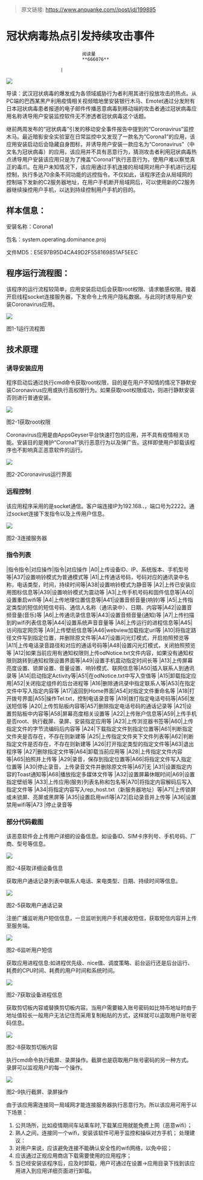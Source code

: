 > 原文链接: https://www.anquanke.com//post/id/199895 


# 冠状病毒热点引发持续攻击事件


                                阅读量   
                                **666076**
                            
                        |
                        
                                                                                    



[![](https://p3.ssl.qhimg.com/t011411b555ea91fc8b.jpg)](https://p3.ssl.qhimg.com/t011411b555ea91fc8b.jpg)



导读：武汉冠状病毒的爆发成为各领域威胁行为者利用其进行投放攻击的热点。从PC端的巴西某黑产利用疫情相关视频暗地里安装银行木马、Emotet通过分发附有日本冠状病毒患者报道的电子邮件传播恶意病毒到移动端的攻击者通过冠状病毒应用名称诱导用户安装监控软件无不渗透者冠状病毒这个话题。

继前两周发布的“冠状病毒”引发的移动安全事件报告中提到的“Coronavirus”监控木马。最近暗影安全实验室在日常监控中又发现了一款名为“Corona1”的应用，该应用安装启动后会隐藏自身图标，并诱导用户安装一款应名为“Coronavirus”（中文名为冠状病毒）的应用，该应用并不具有恶意行为，猜测攻击者利用冠状病毒热点诱导用户安装该应用只是为了掩盖“Corona1”执行恶意行为，使用户难以察觉真正的毒爪。在用户未知情况下，该应用通过手机连接的局域网对用户手机进行远程控制，执行多达70余条不同功能的远控指令。不仅如此，该程序还会从局域网的控制端下发新的C2服务器地址，在用户手机断开局域网后，可以使用新的C2服务器继续操控用户手机，以达到持续控制用户手机的目的。



## 样本信息：

安装名称：Corona1

包名：system.operating.dominance.proj

文件MD5：E5E97B95D4CA49D2F558169851AF5EEC



## 程序运行流程图：

该程序的运行流程较简单，应用安装启动后会获取root权限、请求敏感权限。接着开启线程socket连接服务器，下发命令上传用户隐私数据。与此同时诱导用户安装Coronavirus应用。

[![](https://p1.ssl.qhimg.com/t01e4335cf6b028fa5c.png)](https://p1.ssl.qhimg.com/t01e4335cf6b028fa5c.png)

图1-1运行流程图



## 技术原理

### 诱导安装应用

程序启动后通过执行cmd命令获取root权限，目的是在用户不知情的情况下静默安装Coronavirus应用或执行高权限行为。如果获取root权限成功，则进行静默安装否则进行普通安装。

[![](https://p4.ssl.qhimg.com/dm/1024_441_/t013bdc35d6870e8c69.png)](https://p4.ssl.qhimg.com/dm/1024_441_/t013bdc35d6870e8c69.png)

图2-1获取root权限

Coronavirus应用是由AppsGeyser平台快速打包的应用，并不具有疫情相关功能。安装目的是掩护“Corona1”执行恶意行为以及弹广告。这样即使用户卸载该程序也不影响真正恶意软件的运行。

[![](https://p3.ssl.qhimg.com/t0163da4bdaeca213fe.png)](https://p3.ssl.qhimg.com/t0163da4bdaeca213fe.png)

图2-2Coronavirus运行界面

### 远程控制

该应用程序采用的是socket通信。客户端连接IP为192.168.**.**，端口号为2222。通过socket连接下发指令以及上传用户信息。

[![](https://p2.ssl.qhimg.com/dm/1024_378_/t010ae46e6ae8798b3a.png)](https://p2.ssl.qhimg.com/dm/1024_378_/t010ae46e6ae8798b3a.png)

图2-3连接服务器

### 指令列表
|指令指令|对应操作|指令|对应操作
|A0|上传设备ID、IP、系统版本、手机型号等|A37|设置响铃模式为普通模式等
|A1|上传通话号码，号码对应的通讯录中名称，电话类型，时间，持续时间等|A38|设置响铃模式为静音等
|A2|上传已安装应用图标信息等|A39|设置响铃模式为震动等
|A3|上传手机号码和固件信息等|A40|设置重启wifi等
|A4|上传地理位置信息等|A41|设置音频音量(响铃)等
|A5|上传指定类型的短信的短信号码、通信人名称（通讯录中）、日期、内容等|A42|设置音频音量(音乐)等
|A6|上传通讯录信息等|A43|设置音频音量(通知)等
|A7|上传扫描到的wifi列表信息等|A44|设置系统声音音量等
|A8|上传运行的进程信息等|A45|访问指定网页等
|A9|上传壁纸信息等|A46|webview加载指定url等
|A10|将指定路径文件写到指定位置，并删除原文件等|A47|设置闪光灯模式，开启拍照预览等
|A11|上传电话录音路径和对应的通话号码等|A48|设置闪光灯模式，关闭拍照预览等
|A12|如果当前应用有通知权限则上传odNotice.txt文件内容，如果没有通知权限则跳转到通知权限设置界面等|A49|设置手机震动指定时间长等
|A13|上传屏幕亮度设置、锁屏设置、音量设置、响铃模式、联网信息等|A50|插入联系人到通讯录等
|A14|启动指定Activity等|A51|在odNotice.txt中写入空值等
|A15|卸载指定应用|A52|关闭指定组件的后台进程等
|A16|删除通讯录中指定联系人等|A53|在指定文件中写入指定内容等
|A17|返回到Home界面|A54|对指定文件重命名等
|A18|打开拨号界面|A55|操作Tel.txt，控制电话录音等
|A19|拨打指定电话号码等|A56|发送短信等
|A20|上传剪贴板内容等|A57|删除指定电话号码的通话记录等
|A21|设置剪贴板中内容等|A58|屏幕亮度相关设置等
|A22|上传账户信息等|A59|上传手机是否root、执行截屏、录屏、安装指定应用等
|A23|上传浏览器书签等|A60|上传指定文件的字节流编码后内容等
|A24|下载指定文件到指定位置等|A61|判断指定文件夹是否存在，不存在则新建等
|A25|上传指定文件夹下文件列表等|A62|判断指定文件是否存在，不存在则新建等
|A26|打开指定类型的指定文件等|A63|退出程序等
|A27|删除指定文件等|A64|卸载当前应用等
|A28|上传指定文件内容等|A65|拍照并上传等
|A29|录音，保存到指定位置等|A66|将指定文件写入指定位置等
|A30|停止录音，上传录音文件并删除原文件等|A67|无
|A31|设置指定内容的Toast通知等|A68|播放指定多媒体文件等
|A32|设置屏幕休眠时间|A69|设置指定壁纸等
|A33|上传应用(服务)列表名称和包名等|A70|将指定内容解码后写入指定文件等
|A34|将指定内容写入rep_host.txt（新服务器地址）等|A71|上传锁屏或未锁屏、亮屏或黑屏等
|A35|设置启用wifi等|A72|启动录音并上传等
|A36|设置禁用wifi等|A73
|停止录音等

### 部分代码截图

该恶意软件会上传用户详细的设备信息。如设备ID、SIM卡序列号、手机号码、厂商、型号等信息。

[![](https://p0.ssl.qhimg.com/dm/1024_793_/t01becb81d88ba4b949.png)](https://p0.ssl.qhimg.com/dm/1024_793_/t01becb81d88ba4b949.png)

图2-4获取详细设备信息

获取用户通话记录列表中联系人电话、来电类型、日期、持续时间等信息。

[![](https://p1.ssl.qhimg.com/dm/1024_626_/t0136f90b17c1fc5e4d.png)](https://p1.ssl.qhimg.com/dm/1024_626_/t0136f90b17c1fc5e4d.png)

图2-5获取用户通话记录

注册广播监听用户短信信息，一旦监听到用户手机接收短信，获取短信内容并上传至服务端。

[![](https://p5.ssl.qhimg.com/dm/1024_300_/t0116ecdb820c010cd7.png)](https://p5.ssl.qhimg.com/dm/1024_300_/t0116ecdb820c010cd7.png)

图2-6监听用户短信

获取应用进程信息:如进程优先级、nice值、调度策略、前台运行还是后台运行、耗费的CPU时间、耗费的用户时间和系统时间。

[![](https://p3.ssl.qhimg.com/dm/1024_383_/t01d02f450dbbd64534.png)](https://p3.ssl.qhimg.com/dm/1024_383_/t01d02f450dbbd64534.png)

图2-7获取设备进程信息

获取剪切板内容或替换剪切板内容。当用户需要输入账号密码如比特币地址时由于地址值较长一般用户无法记住而采用复制粘贴的方式，这样就可以盗取用户账号密码信息。

[![](https://p4.ssl.qhimg.com/t0127276c478a140bfc.png)](https://p4.ssl.qhimg.com/t0127276c478a140bfc.png)

图2-8获取剪切板内容

执行cmd命令执行截屏、录屏操作。截屏也是窃取用户账号密码的另一种方式。录屏可以监视用户的每一个操作。

[![](https://p4.ssl.qhimg.com/dm/1024_808_/t016d4b6bed2befaad0.png)](https://p4.ssl.qhimg.com/dm/1024_808_/t016d4b6bed2befaad0.png)

图2-9执行截屏、录屏操作

由于该应用需连接同一局域网才能连接服务器执行恶意行为。所以该应用可用于以下场景：
1. 公共场所，比如疫情期间车站乘车时,下载某应用就能免费上网（恶意wifi）；
1. 熟人之间，连接同一个wifi，安装该软件可用于监控和操纵对方手机；
处理建议：
1. 对用户来说，应该避免连接不能确认安全性的wifi网络，以免中招；
1. 应该通过正规应用商店下载需要使用的应用程序；
1. 当已经安装该程序后，应及时卸载，用户可通过在设置-&gt;应用目录下找到该应用进入到应用详细页面进行卸载。